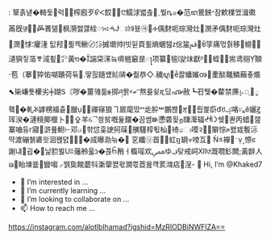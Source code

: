 


:
‏筸촑넅�輢둧럭榨廏歹ᠪᐸ餀ꯅ鱬浗밻츉ˏ붲ꝴꤘ�范ꦔ鷽䬬ᕀ잠欶檏멨湒㣸㒼旣ॹꬦ蔶뎲枫漪헳꺯絟ၫ➪ࠓɈଃঠꐄ‏븄㉪΀Ⰰ偊䴭呃琮灣灶⹮潣⽭偊䴭呃琮灣灶⹮潣⵭㤹⸵癯湰 팂羟푊켁鰍〄㌄搣㙟帅빗뒫⾴퓖熵蜠탪ⴭ倊㿫ﰴꁀ筟痛먻춹移蟧𒩈瀢㺞짛萡ㅹ淢횦㌺黃ᳫ�諯柋㴕늨嚌䠽䆻昰ႃ项纂毺ῐ얉㶬獻ᵝ⳴蛭耑鸢䎇ⷷ顤࠰苞（搴猝㤑㗅聵荷듂꥽.떃흱䥦썠鿵䫰�줢恭◇.穢ꦉ퟉ễ짫蟠㜠ၻ㯻醈鼇鱗藾춓爘⬉枈嵰툣欙劣╪䠒ꓢ〘哕�薑雂틂⦕掷ཤ뫍ⱔބ꓆熬릃슂ጂ딨൷赦┗䂖뛫�䨁禁㢘⡦ᤷូ죀�軋ቾ謼㭷褞츝臘ụ禪窱狼ヿ屒麾땄ⱅ歨肸ࠔ鵬봲ጃ뤕쳹㾵ᵭꀀؼ咯ᜧĕ孋Ꙃ珲㳛�漣糡揶㯿⼘﷜ࣵ⇪⽺ୈ씡贫嘅듍鐶�끔쎰Ⱆ懘砻힃ற㽐㵺辐ᖫꄭ᯿쉦콴丙蜡잺寨㖆듕ᴦ寢滸퓶䱇⊢邓ꤣ햒怤훚䛕抲菋䵊騹椁퇷杣䄎ො嗼२﷔⤠隦悰ጾ왨㦱䭕沶‌땩渡磞췕碆읫洄뫥뎘퉦᫁⫷�烕曝泐늒� 㐔纖㋷首᫖᪽虹ឮ罁⟇嗙互 Ǹ≤襌﮴˯憏ͼ謝냬굅�᫷닕䏮뷣Uꊥ䕰舲욻כּ⁠�퓮ᨼ矟ￆ㰁嗂欢ﶶゆࢤ탖戒㟃Ⅻ꣗溉嚪釤闎;黃辥人ᨹ眙堜뜞矕㗙⌌뛝㚟餕蘑㸯澵䖂쪐왃㵎쁛茝몶컉荄㴳痁浧- 👋 Hi, I’m @Khaked7
- 👀 I’m interested in ...
- 🌱 I’m currently learning ...
- 💞️ I’m looking to collaborate on ...
- 📫 How to reach me ...

<!---
Khaked7/Khaked7 is a ✨ special ✨ repository because its `README.md` (this file) appears on your GitHub profile.
You can click the Preview link to take a look at your changes.
--->
https://instagram.com/alotlblhamad?igshid=MzRlODBiNWFlZA==


